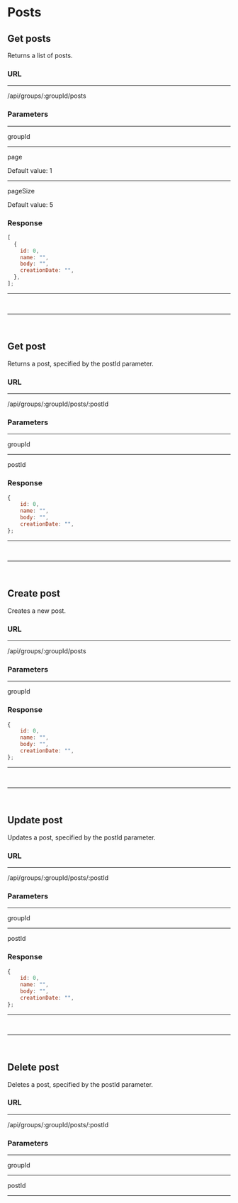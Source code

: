 # Posts

## Get posts

Returns a list of posts.

### URL

---

<Get/> /api/groups/:groupId/posts

### Parameters

---

groupId <Badge text="required" type="error"/>

---

page <Badge text="optional" type="tip"/>

Default value: 1

---

pageSize <Badge text="optional" type="tip"/>

Default value: 5

### Response

```js
[
  {
    id: 0,
    name: "",
    body: "",
    creationDate: "",
  },
];
```

---

<br/>

---

<br/>

## Get post

Returns a post, specified by the postId parameter.

### URL

---

<Get/> /api/groups/:groupId/posts/:postId

### Parameters

---

groupId <Badge text="required" type="error"/>

---

postId <Badge text="required" type="error"/>

### Response

```js
{
    id: 0,
    name: "",
    body: "",
    creationDate: "",
};
```

---

<br/>

---

<br/>

## Create post

Creates a new post.

### URL

---

<Post/> /api/groups/:groupId/posts

### Parameters

---

groupId <Badge text="required" type="error"/>

### Response

```js
{
    id: 0,
    name: "",
    body: "",
    creationDate: "",
};
```

---

<br/>

---

<br/>

## Update post

Updates a post, specified by the postId parameter.

### URL

---

<Put/> /api/groups/:groupId/posts/:postId

### Parameters

---

groupId <Badge text="required" type="error"/>

---

postId <Badge text="required" type="error"/>

### Response

```js
{
    id: 0,
    name: "",
    body: "",
    creationDate: "",
};
```

---

<br/>

---

<br/>

## Delete post

Deletes a post, specified by the postId parameter.

### URL

---

<Delete/> /api/groups/:groupId/posts/:postId

### Parameters

---

groupId <Badge text="required" type="error"/>

---

postId <Badge text="required" type="error"/>

---
